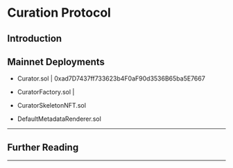 # Curation Protocol

## Introduction 

## Mainnet Deployments
- Curator.sol | 0xad7D7437ff733623b4F0aF90d3536B65ba5E7667

- CuratorFactory.sol |

- CuratorSkeletonNFT.sol

- DefaultMetadataRenderer.sol


---
## Further Reading

---